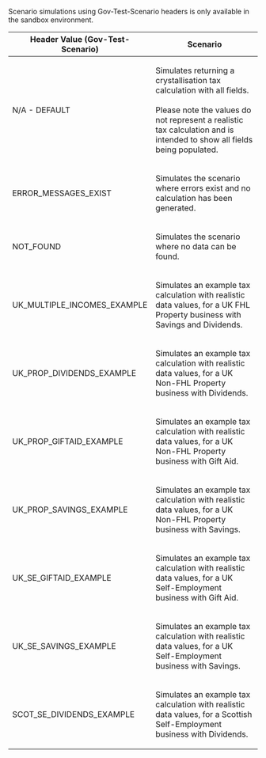 <p>Scenario simulations using Gov-Test-Scenario headers is only available in the sandbox environment.</p>
<table>
    <thead>
        <tr>
            <th>Header Value (Gov-Test-Scenario)</th>
            <th>Scenario</th>
        </tr>
    </thead>
    <tbody> 
        <tr>
            <td><p>N/A - DEFAULT</p></td>
            <td><p>Simulates returning a crystallisation tax calculation with all fields.<br><br>Please note the values do not represent a realistic tax calculation and is intended to show all fields being populated.</p></td>
        </tr>
        <tr>
            <td><p>ERROR_MESSAGES_EXIST</p></td>
            <td><p>Simulates the scenario where errors exist and no calculation has been generated.</p></td>
        </tr>
        <tr>
            <td><p>NOT_FOUND</p></td>
            <td><p>Simulates the scenario where no data can be found.</p></td>
        </tr>
        <tr>
            <td><p>UK_MULTIPLE_INCOMES_EXAMPLE</p></td>
            <td><p>Simulates an example tax calculation with realistic data values, for a UK FHL Property business with Savings and Dividends.</p></td>
        </tr>
        <tr>
            <td><p>UK_PROP_DIVIDENDS_EXAMPLE</p></td>
            <td><p>Simulates an example tax calculation with realistic data values, for a UK Non-FHL Property business with Dividends.</p></td>
        </tr>   
        <tr>
            <td><p>UK_PROP_GIFTAID_EXAMPLE</p></td>
            <td><p>Simulates an example tax calculation with realistic data values, for a UK Non-FHL Property business with Gift Aid.</p></td>
        </tr>        
        <tr>
            <td><p>UK_PROP_SAVINGS_EXAMPLE</p></td>
            <td><p>Simulates an example tax calculation with realistic data values, for a UK Non-FHL Property business with Savings.</p></td>
        </tr>
        <tr>
            <td><p>UK_SE_GIFTAID_EXAMPLE</p></td>
            <td><p>Simulates an example tax calculation with realistic data values, for a UK Self-Employment business with Gift Aid.</p></td>
        </tr>
        <tr>
            <td><p>UK_SE_SAVINGS_EXAMPLE</p></td>
            <td><p>Simulates an example tax calculation with realistic data values, for a UK Self-Employment business with Savings.</p></td>
        </tr>
        <tr>
            <td><p>SCOT_SE_DIVIDENDS_EXAMPLE</p></td>
            <td><p>Simulates an example tax calculation with realistic data values, for a Scottish Self-Employment business with Dividends.</p></td>
        </tr> 
    </tbody>
</table>
